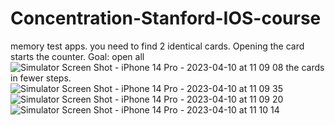 # Concentration-Stanford-IOS-course
memory test apps.  you need to find 2 identical cards.  Opening the card starts the counter.  Goal: open all
![Simulator Screen Shot - iPhone 14 Pro - 2023-04-10 at 11 09 08](https://user-images.githubusercontent.com/61159577/230857821-811d6abd-5273-48bd-9824-654bb74ebb67.png)
the cards in fewer steps.
![Simulator Screen Shot - iPhone 14 Pro - 2023-04-10 at 11 09 35](https://user-images.githubusercontent.com/61159577/230857816-fe9e7454-b986-410f-9276-004c4b3ab591.png)
![Simulator Screen Shot - iPhone 14 Pro - 2023-04-10 at 11 09 20](https://user-images.githubusercontent.com/61159577/230857818-8fc578cc-ca20-4c8b-aa49-2f163c344679.png)
![Simulator Screen Shot - iPhone 14 Pro - 2023-04-10 at 11 10 14](https://user-images.githubusercontent.com/61159577/230857807-31b93b67-41bd-4ba2-bdcf-8dfe53676ca8.png)
